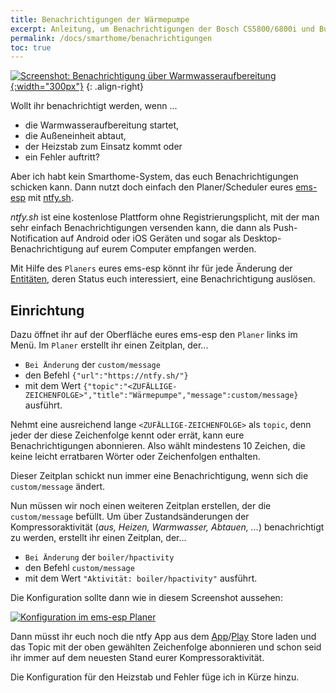 ```yaml
---
title: Benachrichtigungen der Wärmepumpe
excerpt: Anleitung, um Benachrichtigungen der Bosch CS5800/6800i und Buderus WLW176/186 Wärmepumpen zu erhalten.
permalink: /docs/smarthome/benachrichtigungen
toc: true
---
```


[![Screenshot: Benachrichtigung über Warmwasseraufbereitung](https://i.ibb.co/tMX3hjV1/ntfy-screenshot.png){:width="300px"}](https://i.ibb.co/tMX3hjV1/ntfy-screenshot.png)
{: .align-right}

Wollt ihr benachrichtigt werden, wenn ...

- die Warmwasseraufbereitung startet,
- die Außeneinheit abtaut,
- der Heizstab zum Einsatz kommt oder
- ein Fehler auftritt?

Aber ich habt kein Smarthome-System, das euch Benachrichtigungen schicken kann.
Dann nutzt doch einfach den Planer/Scheduler eures [ems-esp](/docs/smarthome/) mit [ntfy.sh](https://ntfy.sh/).

_ntfy.sh_ ist eine kostenlose Plattform ohne Registrierungsplicht, mit der man sehr einfach Benachrichtigungen versenden kann, die dann als Push-Notification auf Android oder iOS Geräten und sogar als Desktop-Benachrichtigung auf eurem Computer empfangen werden.

Mit Hilfe des `Planers` eures ems-esp könnt ihr für jede Änderung der [Entitäten](/docs/smarthome/entities), deren Status euch interessiert, eine Benachrichtigung auslösen.

## Einrichtung

Dazu öffnet ihr auf der Oberfläche eures ems-esp den `Planer` links im Menü.
Im `Planer` erstellt ihr einen Zeitplan, der...

- `Bei Änderung` der `custom/message`
- den Befehl `{"url":"https://ntfy.sh/"}`
- mit dem Wert `{"topic":"<ZUFÄLLIGE-ZEICHENFOLGE>","title":"Wärmepumpe","message":custom/message}` ausführt.

Nehmt eine ausreichend lange `<ZUFÄLLIGE-ZEICHENFOLGE>` als `topic`, denn jeder der diese Zeichenfolge kennt oder errät, kann eure Benachrichtigungen abonnieren.
Also wählt mindestens 10 Zeichen, die keine leicht erratbaren Wörter oder Zeichenfolgen enthalten.

Dieser Zeitplan schickt nun immer eine Benachrichtigung, wenn sich die `custom/message` ändert.

Nun müssen wir noch einen weiteren Zeitplan erstellen, der die `custom/message` befüllt.
Um über Zustandsänderungen der Kompressoraktivität (_aus, Heizen, Warmwasser, Abtauen, ..._) benachrichtigt zu werden, erstellt ihr einen Zeitplan, der...

- `Bei Änderung` der `boiler/hpactivity`
- den Befehl `custom/message`
- mit dem Wert `"Aktivität: boiler/hpactivity"` ausführt.

Die Konfiguration sollte dann wie in diesem Screenshot aussehen:

[![Konfiguration im ems-esp Planer](https://i.ibb.co/ZpcpFYH1/emsesp-ntfy.png)](https://i.ibb.co/ZpcpFYH1/emsesp-ntfy.png)

Dann müsst ihr euch noch die ntfy App aus dem [App](https://apps.apple.com/us/app/ntfy/id1625396347)/[Play](https://play.google.com/store/apps/details?id=io.heckel.ntfy) Store laden und das Topic mit der oben gewählten Zeichenfolge abonnieren und schon seid ihr immer auf dem neuesten Stand eurer Kompressoraktivität.

Die Konfiguration für den Heizstab und Fehler füge ich in Kürze hinzu.
